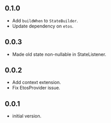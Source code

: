 ## 0.1.0

- Add `buildWhen` to `StateBuilder`.
- Update dependency on `etos`.

## 0.0.3

- Made old state non-nullable in StateListener.

## 0.0.2

- Add context extension.
- Fix EtosProvider issue.

## 0.0.1

- initial version.
